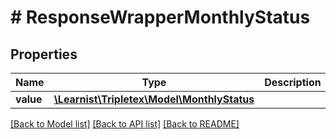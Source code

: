 # # ResponseWrapperMonthlyStatus

## Properties

Name | Type | Description | Notes
------------ | ------------- | ------------- | -------------
**value** | [**\Learnist\Tripletex\Model\MonthlyStatus**](MonthlyStatus.md) |  | [optional]

[[Back to Model list]](../../README.md#models) [[Back to API list]](../../README.md#endpoints) [[Back to README]](../../README.md)
